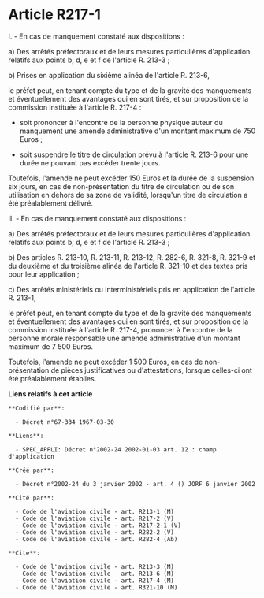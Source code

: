 # Article R217-1

I. - En cas de manquement constaté aux dispositions :

a) Des arrêtés préfectoraux et de leurs mesures particulières d'application relatifs aux points b, d, e et f de l'article R.
213-3 ;

b) Prises en application du sixième alinéa de l'article R. 213-6,

le préfet peut, en tenant compte du type et de la gravité des manquements et éventuellement des avantages qui en sont tirés,
et sur proposition de la commission instituée à l'article R. 217-4 :

- soit prononcer à l'encontre de la personne physique auteur du manquement une amende administrative d'un montant maximum de
750 Euros ;

- soit suspendre le titre de circulation prévu à l'article R. 213-6 pour une durée ne pouvant pas excéder trente jours.

Toutefois, l'amende ne peut excéder 150 Euros et la durée de la suspension six jours, en cas de non-présentation du titre de
circulation ou de son utilisation en dehors de sa zone de validité, lorsqu'un titre de circulation a été préalablement
délivré.

II. - En cas de manquement constaté aux dispositions :

a) Des arrêtés préfectoraux et de leurs mesures particulières d'application relatifs aux points b, d, e et f de l'article R.
213-3 ;

b) Des articles R. 213-10, R. 213-11, R. 213-12, R. 282-6, R. 321-8, R. 321-9 et du deuxième et du troisième alinéa de
l'article R. 321-10 et des textes pris pour leur application ;

c) Des arrêtés ministériels ou interministériels pris en application de l'article R. 213-1,

le préfet peut, en tenant compte du type et de la gravité des manquements et éventuellement des avantages qui en sont tirés,
et sur proposition de la commission instituée à l'article R. 217-4, prononcer à l'encontre de la personne morale responsable
une amende administrative d'un montant maximum de 7 500 Euros.

Toutefois, l'amende ne peut excéder 1 500 Euros, en cas de non-présentation de pièces justificatives ou d'attestations,
lorsque celles-ci ont été préalablement établies.

**Liens relatifs à cet article**

	**Codifié par**:

	  - Décret n°67-334 1967-03-30

	**Liens**:

	  - SPEC_APPLI: Décret n°2002-24 2002-01-03 art. 12 : champ d'application

	**Créé par**:

	  - Décret n°2002-24 du 3 janvier 2002 - art. 4 () JORF 6 janvier 2002

	**Cité par**:

	  - Code de l'aviation civile - art. R213-1 (M)
	  - Code de l'aviation civile - art. R217-2 (V)
	  - Code de l'aviation civile - art. R217-2-1 (V)
	  - Code de l'aviation civile - art. R282-2 (V)
	  - Code de l'aviation civile - art. R282-4 (Ab)

	**Cite**:

	  - Code de l'aviation civile - art. R213-3 (M)
	  - Code de l'aviation civile - art. R213-6 (M)
	  - Code de l'aviation civile - art. R217-4 (M)
	  - Code de l'aviation civile - art. R321-10 (M)
